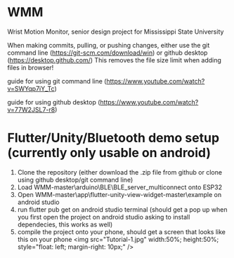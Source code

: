# WMM
Wrist Motion Monitor, senior design project for Mississippi State University

When making commits, pulling, or pushing changes, either use the git command line (https://git-scm.com/download/win) or github desktop (https://desktop.github.com/) 
This removes the file size limit when adding files in browser! 

guide for using git command line (https://www.youtube.com/watch?v=SWYqp7iY_Tc) 

guide for using github desktop (https://www.youtube.com/watch?v=77W2JSL7-r8) 


# Flutter/Unity/Bluetooth demo setup (currently only usable on android) 

1. Clone the repository (either download the .zip file from github or clone using github desktop/git command line) 
2. Load WMM-master\arduino\BLE\BLE_server_multiconnect onto ESP32 
3. Open WMM-master\app\flutter-unity-view-widget-master\example on android studio
4. run flutter pub get on android studio terminal (should get a pop up when you first open the project on android studio asking to install dependecies, this works as well) 
5. compile the project onto your phone, should get a screen that looks like this on your phone 
<img src="Tutorial-1.jpg"
     width:50%; height:50%; style="float: left; margin-right: 10px;" />
